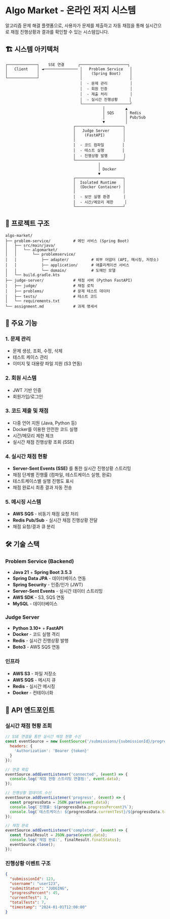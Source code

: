 # Algo Market - 온라인 저지 시스템

알고리즘 문제 해결 플랫폼으로, 사용자가 문제를 제출하고 자동 채점을 통해 실시간으로 채점 진행상황과 결과를 확인할 수 있는 시스템입니다.

## 🏗 시스템 아키텍처

```
┌─────────────┐    SSE 연결      ┌─────────────────────┐
│   Client    │ ◄─────────────── │   Problem Service   │
│             │                  │    (Spring Boot)    │
└─────────────┘                  │                     │
                                 │  - 문제 관리          │
                                 │  - 회원 인증          │
                                 │  - 제출 처리          │
                                 │  - 실시간 진행상황     │
                                 └─────────────────────┘
                                           │         ▲
                                           │ SQS     │ Redis
                                           │         │ Pub/Sub
                                           ▼         │
                              ┌─────────────────────┐
                              │   Judge Server      │
                              │    (FastAPI)        │
                              │                     │
                              │  - 코드 컴파일        │
                              │  - 테스트 실행        │
                              │  - 진행상황 발행       │
                              └─────────────────────┘
                                         │
                                         │ Docker
                                         ▼
                              ┌─────────────────────┐
                              │  Isolated Runtime   │
                              │  (Docker Container) │
                              │                     │
                              │  - 보안 실행 환경      │
                              │  - 시간/메모리 제한     │
                              └─────────────────────┘
```

## 📁 프로젝트 구조

```
algo-market/
├── problem-service/          # 메인 서비스 (Spring Boot)
│   ├── src/main/java/
│   │   └── algomarket/
│   │       └── problemservice/
│   │           ├── adapter/          # 외부 어댑터 (API, 메시징, 저장소)
│   │           ├── application/      # 애플리케이션 서비스
│   │           └── domain/           # 도메인 모델
│   └── build.gradle.kts
├── judge-server/             # 채점 서버 (Python FastAPI)
│   ├── judge/                # 채점 로직
│   ├── problems/             # 문제 테스트 데이터
│   ├── tests/                # 테스트 코드
│   └── requirements.txt
└── assignment.md             # 과제 명세서
```

## 🚀 주요 기능

### 1. 문제 관리
- 문제 생성, 조회, 수정, 삭제
- 테스트 케이스 관리
- 이미지 및 대용량 파일 지원 (S3 연동)

### 2. 회원 시스템
- JWT 기반 인증
- 회원가입/로그인

### 3. 코드 제출 및 채점
- 다중 언어 지원 (Java, Python 등)
- Docker를 이용한 안전한 코드 실행
- 시간/메모리 제한 체크
- 실시간 채점 진행상황 조회 (SSE)

### 4. 실시간 채점 현황 
- **Server-Sent Events (SSE)** 를 통한 실시간 진행상황 스트리밍
- 채점 단계별 진행률 (컴파일, 테스트케이스 실행, 완료)
- 테스트케이스별 실행 진행도 표시
- 채점 완료시 최종 결과 자동 전송

### 5. 메시징 시스템
- **AWS SQS** - 비동기 채점 요청 처리 
- **Redis Pub/Sub** - 실시간 채점 진행상황 전달
- 채점 요청/결과 큐 분리

## 🛠 기술 스택

### Problem Service (Backend)
- **Java 21** + **Spring Boot 3.5.3**
- **Spring Data JPA** - 데이터베이스 연동
- **Spring Security** - 인증/인가 (JWT)
- **Server-Sent Events** - 실시간 데이터 스트리밍
- **AWS SDK** - S3, SQS 연동
- **MySQL** - 데이터베이스

### Judge Server
- **Python 3.10+** + **FastAPI**
- **Docker** - 코드 실행 격리
- **Redis** - 실시간 진행상황 발행
- **Boto3** - AWS SQS 연동

### 인프라
- **AWS S3** - 파일 저장소
- **AWS SQS** - 메시지 큐
- **Redis** - 실시간 메시징
- **Docker** - 컨테이너화

## 📡 API 엔드포인트

### 실시간 채점 현황 조회
```javascript
// SSE 연결을 통한 실시간 채점 현황 수신
const eventSource = new EventSource('/submissions/{submissionId}/progress', {
  headers: {
    'Authorization': 'Bearer {token}'
  }
});

// 연결 확립
eventSource.addEventListener('connected', (event) => {
  console.log('채점 현황 스트리밍 연결됨:', event.data);
});

// 진행상황 업데이트 수신
eventSource.addEventListener('progress', (event) => {
  const progressData = JSON.parse(event.data);
  console.log(`진행률: ${progressData.progressPercent}%`);
  console.log(`테스트케이스: ${progressData.currentTest}/${progressData.totalTests}`);
});

// 채점 완료
eventSource.addEventListener('completed', (event) => {
  const finalResult = JSON.parse(event.data);
  console.log('채점 완료:', finalResult.finalStatus);
  eventSource.close();
});
```

### 진행상황 이벤트 구조
```json
{
  "submissionId": 123,
  "username": "user123", 
  "submitStatus": "JUDGING",
  "progressPercent": 45,
  "currentTest": 3,
  "totalTests": 7,
  "timestamp": "2024-01-01T12:00:00"
}
```
